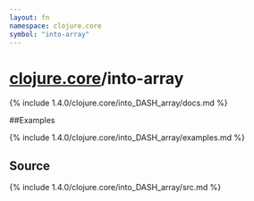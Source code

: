 ```yaml
---
layout: fn
namespace: clojure.core
symbol: "into-array"
---
```


# [clojure.core](../)/into-array

{% include 1.4.0/clojure.core/into_DASH_array/docs.md %}

##Examples

{% include 1.4.0/clojure.core/into_DASH_array/examples.md %}
## Source
{% include 1.4.0/clojure.core/into_DASH_array/src.md %}

